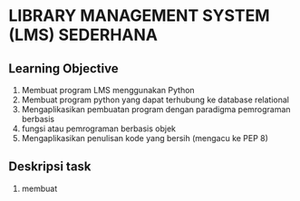 # **LIBRARY MANAGEMENT SYSTEM (LMS) SEDERHANA**

## Learning Objective
1. Membuat program LMS menggunakan Python
2. Membuat program python yang dapat terhubung ke database relational
3. Mengaplikasikan pembuatan program dengan paradigma pemrograman berbasis
4. fungsi atau pemrograman berbasis objek
5. Mengaplikasikan penulisan kode yang bersih (mengacu ke PEP 8)

## Deskripsi task
1. membuat 
